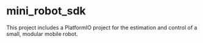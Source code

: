 # mini_robot_sdk
This project includes a PlatformIO project for the estimation and 
control of a small, modular mobile robot. 
